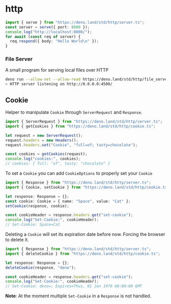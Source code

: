 # http

```typescript
import { serve } from "https://deno.land/std/http/server.ts";
const server = serve({ port: 8000 });
console.log("http://localhost:8000/");
for await (const req of server) {
  req.respond({ body: "Hello World\n" });
}
```

### File Server

A small program for serving local files over HTTP

```sh
deno run --allow-net --allow-read https://deno.land/std/http/file_server.ts
> HTTP server listening on http://0.0.0.0:4500/
```

## Cookie

Helper to manipulate `Cookie` through `ServerRequest` and `Response`.

```ts
import { ServerRequest } from "https://deno.land/std/http/server.ts";
import { getCookies } from "https://deno.land/std/http/cookie.ts";

let request = new ServerRequest();
request.headers = new Headers();
request.headers.set("Cookie", "full=of; tasty=chocolate");

const cookies = getCookies(request);
console.log("cookies:", cookies);
// cookies: { full: "of", tasty: "chocolate" }
```

To set a `Cookie` you can add `CookieOptions` to properly set your `Cookie`

```ts
import { Response } from "https://deno.land/std/http/server.ts";
import { Cookie, setCookie } from "https://deno.land/std/http/cookie.ts";

let response: Response = {};
const cookie: Cookie = { name: "Space", value: "Cat" };
setCookie(response, cookie);

const cookieHeader = response.headers.get("set-cookie");
console.log("Set-Cookie:", cookieHeader);
// Set-Cookie: Space=Cat
```

Deleting a `Cookie` will set its expiration date before now. Forcing the browser
to delete it.

```ts
import { Response } from "https://deno.land/std/http/server.ts";
import { deleteCookie } from "https://deno.land/std/http/cookie.ts";

let response: Response = {};
deleteCookie(response, "deno");

const cookieHeader = response.headers.get("set-cookie");
console.log("Set-Cookie:", cookieHeader);
// Set-Cookie: deno=; Expires=Thus, 01 Jan 1970 00:00:00 GMT
```

**Note**: At the moment multiple `Set-Cookie` in a `Response` is not handled.
